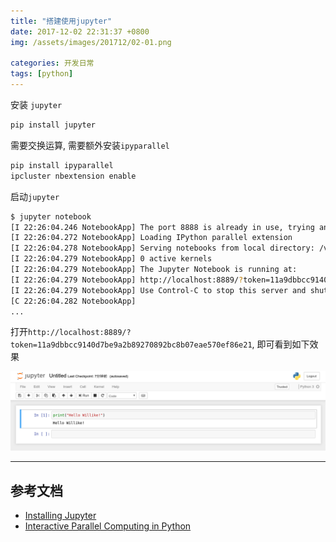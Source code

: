 ```yaml
---
title: "搭建使用jupyter"
date: 2017-12-02 22:31:37 +0800
img: /assets/images/201712/02-01.png

categories: 开发日常
tags: [python]
---
```


安装 `jupyter`

```bash
pip install jupyter
```

需要交换运算, 需要额外安装`ipyparallel`

```bash
pip install ipyparallel
ipcluster nbextension enable
```

启动`jupyter`

```bash
$ jupyter notebook
[I 22:26:04.246 NotebookApp] The port 8888 is already in use, trying another port.
[I 22:26:04.272 NotebookApp] Loading IPython parallel extension
[I 22:26:04.278 NotebookApp] Serving notebooks from local directory: /var/www/python
[I 22:26:04.279 NotebookApp] 0 active kernels
[I 22:26:04.279 NotebookApp] The Jupyter Notebook is running at:
[I 22:26:04.279 NotebookApp] http://localhost:8889/?token=11a9dbbcc9140d7be9a2b89270892bc8b07eae570ef86e21
[I 22:26:04.279 NotebookApp] Use Control-C to stop this server and shut down all kernels (twice to skip confirmation).
[C 22:26:04.282 NotebookApp]
...
```

打开`http://localhost:8889/?token=11a9dbbcc9140d7be9a2b89270892bc8b07eae570ef86e21`, 即可看到如下效果

![jupyter](/assets/images/201712/02-01.png)

---
## 参考文档
- [Installing Jupyter](http://jupyter.org/install.html)
- [Interactive Parallel Computing in Python](https://github.com/ipython/ipyparallel)
